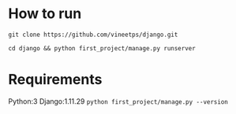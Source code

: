 # How to run
`git clone https://github.com/vineetps/django.git`

`cd django && python first_project/manage.py runserver`


# Requirements
Python:3
Django:1.11.29
`python first_project/manage.py --version`
